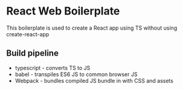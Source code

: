 # React Web Boilerplate

This boilerplate is used to create a React app using TS without
using create-react-app

## Build pipeline

- typescript - converts TS to JS
- babel - transpiles ES6 JS to common browser JS
- Webpack - bundles compiled JS bundle in with CSS and assets
